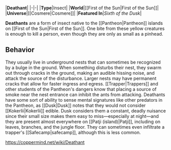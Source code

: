 |**Deathant**|
|-|-|
|**Type**|Insect|
|**World**|[[First of the Sun\|First of the Sun]]|
|**Universe**|[[Cosmere\|Cosmere]]|
|**Featured In**|*Sixth of the Dusk*|

**Deathants** are a form of insect native to the [[Pantheon\|Pantheon]] islands on [[First of the Sun\|First of the Sun]]. One bite from these yellow creatures is enough to kill a person, even though they are only as small as a pinhead.

## Behavior
They usually live in underground nests that can sometimes be recognized by a bulge in the ground. When something disturbs their nest, they swarm out through cracks in the ground, making an audible hissing noise, and attack the source of the disturbance. Larger nests may have permanent cracks that allow for faster ingress and egress. [[Trapper\|Trappers]] and other students of the Pantheon's dangers know that placing a source of smoke near the nest entrance can inhibit the ants from attacking.
Deathants have some sort of ability to sense mental signatures like other predators in the Pantheon, as [[Dusk\|Dusk]] notes that they would not consider [[Kokerlii\|Kokerlii]] edible. Dusk considers them a constant, deadly nuisance since their small size makes them easy to miss—especially at night—and they are present almost everywhere on [[Patji (island)\|Patji]], including on leaves, branches, and the jungle floor. They can sometimes even infiltrate a trapper's [[Safecamp\|safecamp]], although this is less common.



https://coppermind.net/wiki/Deathant